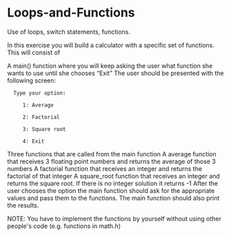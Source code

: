 # Loops-and-Functions
Use of loops, switch statements, functions.

In this exercise you will build a calculator with a specific set of functions. This will consist of

 A main() function where you will keep asking the user what function she wants to use until she chooses “Exit”
   The user should be presented with the following screen:

      Type your option:

         1: Average

         2: Factorial

         3: Square root

         4: Exit

Three functions that are called from the main function
A average function that receives 3 floating point numbers and returns the average of those 3 numbers
A factorial function that receives an integer and returns the factorial of that integer
A square_root function that receives an integer and returns the square root. If there is no integer solution it returns -1
After the user chooses the option the main function should ask for the appropriate values and pass them to the functions. The main function should also print the results.

NOTE: You have to implement the functions by yourself without using other people's code (e.g. functions in math.h)
